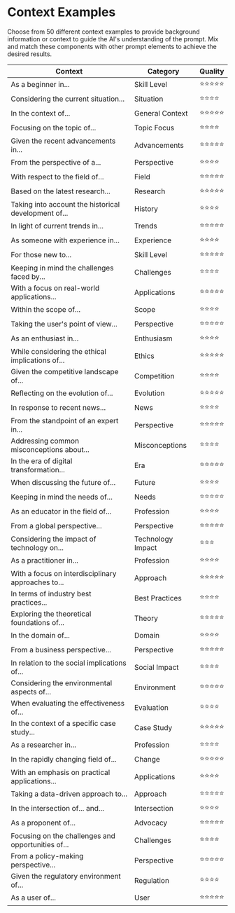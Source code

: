 # Context Examples

Choose from 50 different context examples to provide background information or context to guide the AI's understanding of the prompt. Mix and match these components with other prompt elements to achieve the desired results.

| Context                                              | Category          | Quality    |
| ---------------------------------------------------- | ----------------- | ---------- |
| As a beginner in...                                  | Skill Level       | ⭐⭐⭐⭐⭐ |
| Considering the current situation...                 | Situation         | ⭐⭐⭐⭐   |
| In the context of...                                 | General Context   | ⭐⭐⭐⭐⭐ |
| Focusing on the topic of...                          | Topic Focus       | ⭐⭐⭐⭐   |
| Given the recent advancements in...                  | Advancements      | ⭐⭐⭐⭐⭐ |
| From the perspective of a...                         | Perspective       | ⭐⭐⭐⭐   |
| With respect to the field of...                      | Field             | ⭐⭐⭐⭐⭐ |
| Based on the latest research...                      | Research          | ⭐⭐⭐⭐⭐ |
| Taking into account the historical development of... | History           | ⭐⭐⭐⭐   |
| In light of current trends in...                     | Trends            | ⭐⭐⭐⭐⭐ |
| As someone with experience in...                     | Experience        | ⭐⭐⭐⭐   |
| For those new to...                                  | Skill Level       | ⭐⭐⭐⭐⭐ |
| Keeping in mind the challenges faced by...           | Challenges        | ⭐⭐⭐⭐   |
| With a focus on real-world applications...           | Applications      | ⭐⭐⭐⭐⭐ |
| Within the scope of...                               | Scope             | ⭐⭐⭐⭐   |
| Taking the user's point of view...                   | Perspective       | ⭐⭐⭐⭐⭐ |
| As an enthusiast in...                               | Enthusiasm        | ⭐⭐⭐⭐   |
| While considering the ethical implications of...     | Ethics            | ⭐⭐⭐⭐⭐ |
| Given the competitive landscape of...                | Competition       | ⭐⭐⭐⭐   |
| Reflecting on the evolution of...                    | Evolution         | ⭐⭐⭐⭐⭐ |
| In response to recent news...                        | News              | ⭐⭐⭐⭐   |
| From the standpoint of an expert in...               | Perspective       | ⭐⭐⭐⭐⭐ |
| Addressing common misconceptions about...            | Misconceptions    | ⭐⭐⭐⭐   |
| In the era of digital transformation...              | Era               | ⭐⭐⭐⭐⭐ |
| When discussing the future of...                     | Future            | ⭐⭐⭐⭐   |
| Keeping in mind the needs of...                      | Needs             | ⭐⭐⭐⭐⭐ |
| As an educator in the field of...                    | Profession        | ⭐⭐⭐⭐   |
| From a global perspective...                         | Perspective       | ⭐⭐⭐⭐⭐ |
| Considering the impact of technology on...           | Technology Impact | ⭐⭐⭐     |
| As a practitioner in...                              | Profession        | ⭐⭐⭐⭐   |
| With a focus on interdisciplinary approaches to...   | Approach          | ⭐⭐⭐⭐⭐ |
| In terms of industry best practices...               | Best Practices    | ⭐⭐⭐⭐   |
| Exploring the theoretical foundations of...          | Theory            | ⭐⭐⭐⭐⭐ |
| In the domain of...                                  | Domain            | ⭐⭐⭐⭐   |
| From a business perspective...                       | Perspective       | ⭐⭐⭐⭐⭐ |
| In relation to the social implications of...         | Social Impact     | ⭐⭐⭐⭐   |
| Considering the environmental aspects of...          | Environment       | ⭐⭐⭐⭐⭐ |
| When evaluating the effectiveness of...              | Evaluation        | ⭐⭐⭐⭐   |
| In the context of a specific case study...           | Case Study        | ⭐⭐⭐⭐⭐ |
| As a researcher in...                                | Profession        | ⭐⭐⭐⭐   |
| In the rapidly changing field of...                  | Change            | ⭐⭐⭐⭐⭐ |
| With an emphasis on practical applications...        | Applications      | ⭐⭐⭐⭐   |
| Taking a data-driven approach to...                  | Approach          | ⭐⭐⭐⭐⭐ |
| In the intersection of... and...                     | Intersection      | ⭐⭐⭐⭐   |
| As a proponent of...                                 | Advocacy          | ⭐⭐⭐⭐⭐ |
| Focusing on the challenges and opportunities of...   | Challenges        | ⭐⭐⭐⭐   |
| From a policy-making perspective...                  | Perspective       | ⭐⭐⭐⭐⭐ |
| Given the regulatory environment of...               | Regulation        | ⭐⭐⭐⭐   |
| As a user of...                                      | User              | ⭐⭐⭐⭐⭐ |
